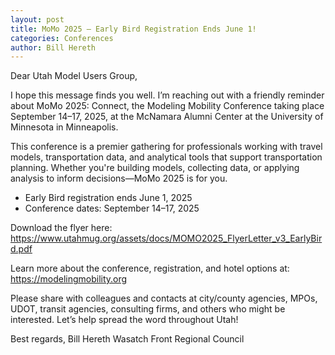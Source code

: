 ```yaml
---
layout: post
title: MoMo 2025 – Early Bird Registration Ends June 1!
categories: Conferences
author: Bill Hereth
---
```


Dear Utah Model Users Group,

I hope this message finds you well. I’m reaching out with a friendly reminder about MoMo 2025: Connect, the Modeling Mobility Conference taking place September 14–17, 2025, at the McNamara Alumni Center at the University of Minnesota in Minneapolis.

This conference is a premier gathering for professionals working with travel models, transportation data, and analytical tools that support transportation planning. Whether you're building models, collecting data, or applying analysis to inform decisions—MoMo 2025 is for you.

- Early Bird registration ends June 1, 2025
- Conference dates: September 14–17, 2025

Download the flyer here: https://www.utahmug.org/assets/docs/MOMO2025_FlyerLetter_v3_EarlyBird.pdf

Learn more about the conference, registration, and hotel options at: https://modelingmobility.org

Please share with colleagues and contacts at city/county agencies, MPOs, UDOT, transit agencies, consulting firms, and others who might be interested. Let’s help spread the word throughout Utah!

Best regards,
Bill Hereth
Wasatch Front Regional Council
